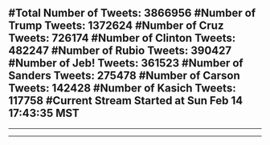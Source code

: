 #Total Number of Tweets: 3866956 
#Number of Trump Tweets: 1372624
#Number of Cruz Tweets: 726174
#Number of Clinton Tweets: 482247
#Number of Rubio Tweets: 390427
#Number of Jeb! Tweets: 361523
#Number of Sanders Tweets: 275478
#Number of Carson Tweets: 142428
#Number of Kasich Tweets: 117758
#Current Stream Started at Sun Feb 14 17:43:35 MST
---
---
---
